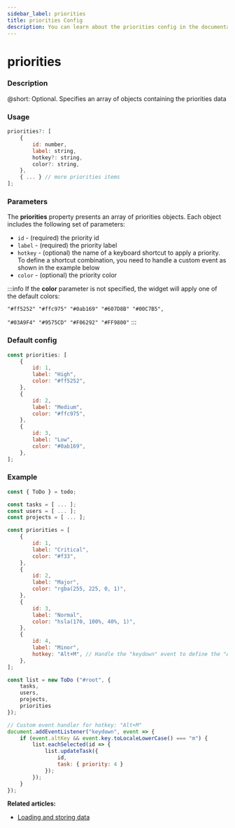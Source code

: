 ```yaml
---
sidebar_label: priorities
title: priorities Config
description: You can learn about the priorities config in the documentation of the DHTMLX JavaScript To Do List library. Browse developer guides and API reference, try out code examples and live demos, and download a free 30-day evaluation version of DHTMLX To Do List.
---
```


# priorities

### Description

@short: Optional. Specifies an array of objects containing the priorities data

### Usage

~~~js
priorities?: [
    {
        id: number,
        label: string,
        hotkey?: string,
        color?: string,
    },
    { ... } // more priorities items
];
~~~

### Parameters

The **priorities** property presents an array of priorities objects. Each object includes the following set of parameters:

- `id` - (required) the priority id
- `label` - (required) the priority label
- `hotkey` - (optional) the name of a keyboard shortcut to apply a priority. To define a shortcut combination, you need to handle a custom event as shown in the example below
- `color` - (optional) the priority color

:::info
If the **color** parameter is not specified, the widget will apply one of the default colors:

`"#ff5252" "#ffc975" "#0ab169" "#607D8B" "#00C7B5",`

`"#03A9F4" "#9575CD" "#F06292" "#FF9800"`
:::

### Default config

~~~jsx {}
const priorities: [
    {
        id: 1,
        label: "High",
        color: "#ff5252",
    },
    {
        id: 2,
        label: "Medium",
        color: "#ffc975",
    },
    {
        id: 3,
        label: "Low",
        color: "#0ab169",
    },
];
~~~

### Example

~~~js {7-28,34,37-47}
const { ToDo } = todo;

const tasks = [ ... ];
const users = [ ... ];
const projects = [ ... ];

const priorities = [
    {
        id: 1,
        label: "Critical",
        color: "#f33",
    },
    {
        id: 2,
        label: "Major",
        color: "rgba(255, 225, 0, 1)",
    },
    {
        id: 3,
        label: "Normal",
        color: "hsla(170, 100%, 40%, 1)",
    },
    {
        id: 4,
        label: "Minor",
        hotkey: "Alt+M", // Handle the "keydown" event to define the "Alt+M" combination
    },
];

const list = new ToDo ("#root", {
	tasks,
	users,
	projects,
    priorities
});

// Custom event handler for hotkey: "Alt+M"
document.addEventListener("keydown", event => {
    if (event.altKey && event.key.toLocaleLowerCase() === "m") {
        list.eachSelected(id => {
            list.updateTask({
                id,
                task: { priority: 4 }
            });
        });
    }
});
~~~

**Related articles:**
- [Loading and storing data](guides/loading_data.md)
